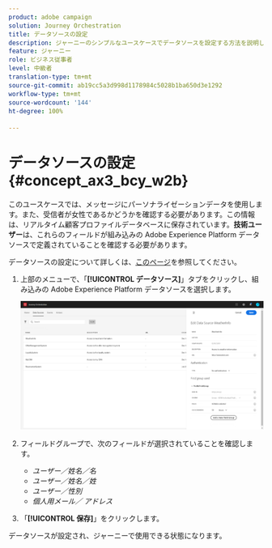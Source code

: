 ```yaml
---
product: adobe campaign
solution: Journey Orchestration
title: データソースの設定
description: ジャーニーのシンプルなユースケースでデータソースを設定する方法を説明します
feature: ジャーニー
role: ビジネス従事者
level: 中級者
translation-type: tm+mt
source-git-commit: ab19cc5a3d998d1178984c5028b1ba650d3e1292
workflow-type: tm+mt
source-wordcount: '144'
ht-degree: 100%

---
```



# データソースの設定{#concept_ax3_bcy_w2b}

このユースケースでは、メッセージにパーソナライゼーションデータを使用します。また、受信者が女性であるかどうかを確認する必要があります。この情報は、リアルタイム顧客プロファイルデータベースに保存されています。**技術ユーザー**&#x200B;は、これらのフィールドが組み込みの Adobe Experience Platform データソースで定義されていることを確認する必要があります。

データソースの設定について詳しくは、[このページ](../datasource/about-data-sources.md)を参照してください。

1. 上部のメニューで、「**[!UICONTROL データソース]**」タブをクリックし、組み込みの Adobe Experience Platform データソースを選択します。

   ![](../assets/journey23.png)

1. フィールドグループで、次のフィールドが選択されていることを確認します。

   * _ユーザー／姓名／名_
   * _ユーザー／姓名／姓_
   * _ユーザー／性別_
   * _個人用メール／ アドレス_

1. 「**[!UICONTROL 保存]**」をクリックします。

データソースが設定され、ジャーニーで使用できる状態になります。

